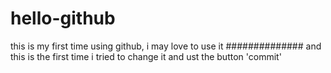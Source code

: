 # hello-github
this is my first time using github, i may love to use it 
##############
and this is the first time i tried to change it and ust the button 'commit'


